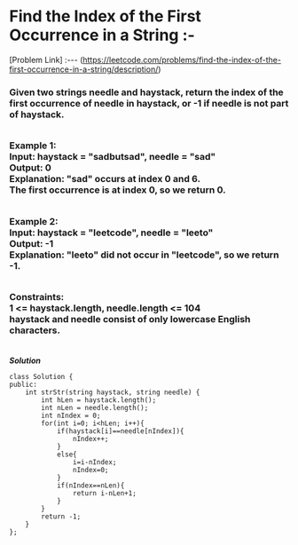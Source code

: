# Find the Index of the First Occurrence in a String :-

[Problem Link] :--- (https://leetcode.com/problems/find-the-index-of-the-first-occurrence-in-a-string/description/)

<h3>
Given two strings needle and haystack, return the index of the first occurrence of needle in haystack, or -1 if needle is not part of haystack.<br><br>
  
Example 1:<br>
Input: haystack = "sadbutsad", needle = "sad"<br>
Output: 0<br>
Explanation: "sad" occurs at index 0 and 6.<br>
The first occurrence is at index 0, so we return 0.<br><br>

Example 2:<br>
Input: haystack = "leetcode", needle = "leeto"<br>
Output: -1<br>
Explanation: "leeto" did not occur in "leetcode", so we return -1.<br><br>
 
Constraints:<br>
1 <= haystack.length, needle.length <= 104<br>
haystack and needle consist of only lowercase English characters.<br><br>
  
</h3>

***Solution***

```
class Solution {
public:
    int strStr(string haystack, string needle) {
        int hLen = haystack.length();
        int nLen = needle.length();
        int nIndex = 0;
        for(int i=0; i<hLen; i++){
            if(haystack[i]==needle[nIndex]){
                nIndex++;
            }
            else{
                i=i-nIndex;
                nIndex=0;
            }
            if(nIndex==nLen){
                return i-nLen+1;
            }
        }
        return -1;
    }
};

```
